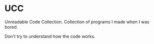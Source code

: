 # UCC
Unreadable Code Collection. Collection of programs I made when I was bored.

Don't try to understand how the code works.
